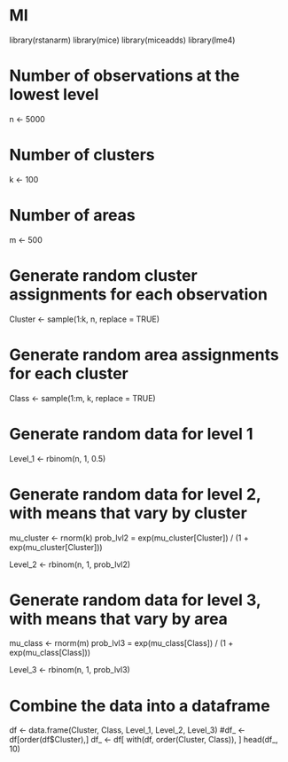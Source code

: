 # MI
library(rstanarm)
library(mice)
library(miceadds)
library(lme4)

# Number of observations at the lowest level
n <- 5000

# Number of clusters
k <- 100

# Number of areas
m <- 500

# Generate random cluster assignments for each observation
Cluster <- sample(1:k, n, replace = TRUE)

# Generate random area assignments for each cluster
Class <- sample(1:m, k, replace = TRUE)

# Generate random data for level 1
Level_1 <- rbinom(n, 1, 0.5)

# Generate random data for level 2, with means that vary by cluster
mu_cluster <- rnorm(k)
prob_lvl2 = exp(mu_cluster[Cluster]) / (1 + exp(mu_cluster[Cluster]))

Level_2 <- rbinom(n, 1, prob_lvl2)

# Generate random data for level 3, with means that vary by area
mu_class <- rnorm(m)
prob_lvl3 = exp(mu_class[Class]) / (1 + exp(mu_class[Class]))

Level_3 <- rbinom(n, 1, prob_lvl3)

# Combine the data into a dataframe
df <- data.frame(Cluster, Class, Level_1, Level_2, Level_3)
#df_ <- df[order(df$Cluster),]
df_ <- df[
  with(df, order(Cluster, Class)),
]
head(df_, 10)
